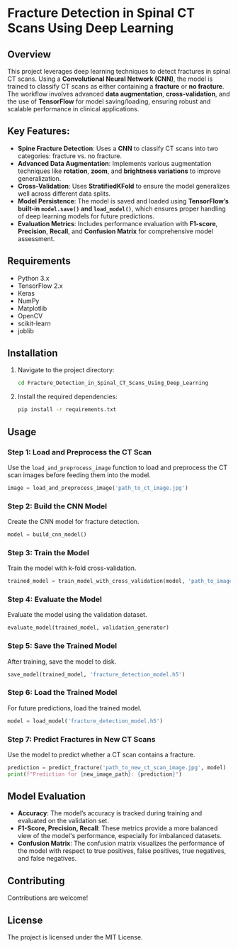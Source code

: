
# Fracture Detection in Spinal CT Scans Using Deep Learning

## Overview
This project leverages deep learning techniques to detect fractures in spinal CT scans. Using a **Convolutional Neural Network (CNN)**, the model is trained to classify CT scans as either containing a **fracture** or **no fracture**. The workflow involves advanced **data augmentation**, **cross-validation**, and the use of **TensorFlow** for model saving/loading, ensuring robust and scalable performance in clinical applications.

## Key Features:
- **Spine Fracture Detection**: Uses a **CNN** to classify CT scans into two categories: fracture vs. no fracture.
- **Advanced Data Augmentation**: Implements various augmentation techniques like **rotation**, **zoom**, and **brightness variations** to improve generalization.
- **Cross-Validation**: Uses **StratifiedKFold** to ensure the model generalizes well across different data splits.
- **Model Persistence**: The model is saved and loaded using **TensorFlow’s built-in `model.save()` and `load_model()`**, which ensures proper handling of deep learning models for future predictions.
- **Evaluation Metrics**: Includes performance evaluation with **F1-score**, **Precision**, **Recall**, and **Confusion Matrix** for comprehensive model assessment.

## Requirements
- Python 3.x
- TensorFlow 2.x
- Keras
- NumPy
- Matplotlib
- OpenCV
- scikit-learn
- joblib

## Installation
1. Navigate to the project directory:
   ```bash
   cd Fracture_Detection_in_Spinal_CT_Scans_Using_Deep_Learning
   ```

2. Install the required dependencies:
   ```bash
   pip install -r requirements.txt
   ```

## Usage

### Step 1: Load and Preprocess the CT Scan
Use the `load_and_preprocess_image` function to load and preprocess the CT scan images before feeding them into the model.

```python
image = load_and_preprocess_image('path_to_ct_image.jpg')
```

### Step 2: Build the CNN Model
Create the CNN model for fracture detection.

```python
model = build_cnn_model()
```

### Step 3: Train the Model
Train the model with k-fold cross-validation.

```python
trained_model = train_model_with_cross_validation(model, 'path_to_image_directory', epochs=25)
```

### Step 4: Evaluate the Model
Evaluate the model using the validation dataset.

```python
evaluate_model(trained_model, validation_generator)
```

### Step 5: Save the Trained Model
After training, save the model to disk.

```python
save_model(trained_model, 'fracture_detection_model.h5')
```

### Step 6: Load the Trained Model
For future predictions, load the trained model.

```python
model = load_model('fracture_detection_model.h5')
```

### Step 7: Predict Fractures in New CT Scans
Use the model to predict whether a CT scan contains a fracture.

```python
prediction = predict_fracture('path_to_new_ct_scan_image.jpg', model)
print(f"Prediction for {new_image_path}: {prediction}")
```

## Model Evaluation
- **Accuracy**: The model’s accuracy is tracked during training and evaluated on the validation set.
- **F1-Score, Precision, Recall**: These metrics provide a more balanced view of the model's performance, especially for imbalanced datasets.
- **Confusion Matrix**: The confusion matrix visualizes the performance of the model with respect to true positives, false positives, true negatives, and false negatives.

## Contributing
Contributions are welcome! 

## License
The project is licensed under the MIT License. 